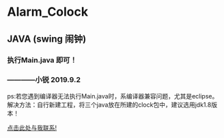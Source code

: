 # Alarm_Colock
## JAVA (swing 闹钟)

### 执行Main.java 即可！
###   ————小锐 2019.9.2
ps:若您遇到编译器无法执行Main.java时，系编译器兼容问题，尤其是eclipse。
解决方法：自行新建工程，将三个java放在所建的clock包中，建议选用jdk1.8版本！


<a href="mailto:183964286@qq.com?subject=Alarm_Colock的相关问题！&body=邮件内容">点击此处与我联系!</a>
